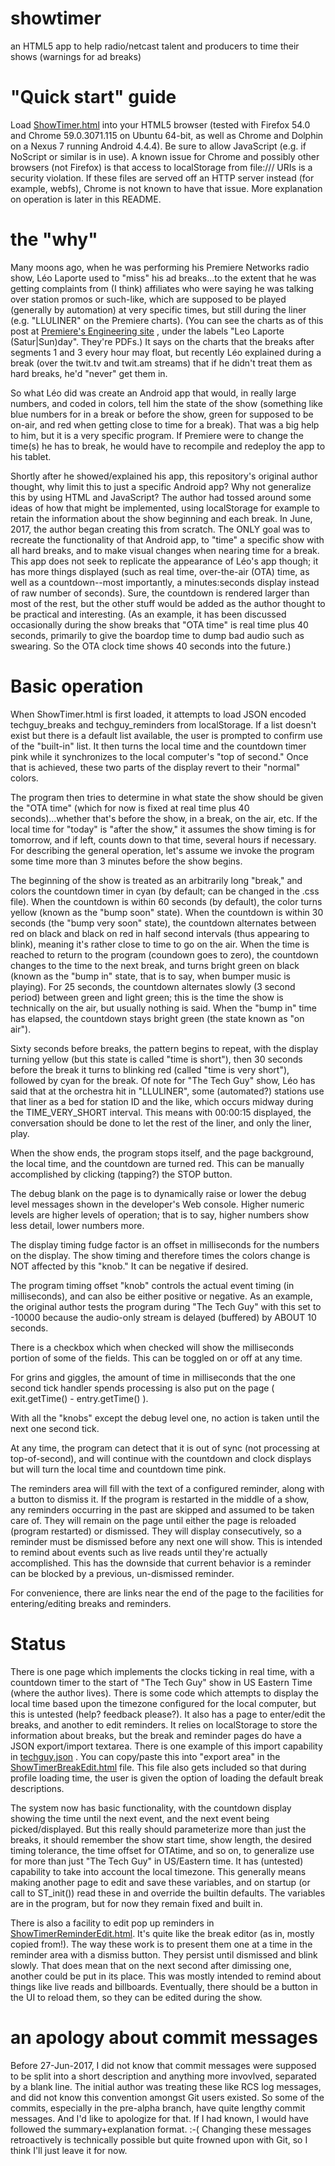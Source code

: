 # showtimer

an HTML5 app to help radio/netcast talent and producers to time their
shows (warnings for ad breaks)

# "Quick start" guide

Load [ShowTimer.html](ShowTimer.html) into your HTML5 browser (tested
with Firefox 54.0 and Chrome 59.0.3071.115 on Ubuntu 64-bit, as well
as Chrome and Dolphin on a Nexus 7 running Android 4.4.4). Be sure to
allow JavaScript (e.g. if NoScript or similar is in use).  A known
issue for Chrome and possibly other browsers (not Firefox) is that
access to localStorage from file:/// URIs is a security violation.  If
these files are served off an HTTP server instead (for example,
webfs), Chrome is not known to have that issue.  More explanation on
operation is later in this README.

# the "why"

Many moons ago, when he was performing his Premiere Networks radio
show, Léo Laporte used to "miss" his ad breaks...to the extent that he
was getting complaints from (I think) affiliates who were saying he
was talking over station promos or such-like, which are supposed to be
played (generally by automation) at very specific times, but still
during the liner (e.g. "LLULINER" on the Premiere charts).  (You can
see the charts as of this post at [Premiere's Engineering
site](http://engineering.premiereradio.com/files/pages/showclocks.html)
, under the labels "Leo Laporte (Satur|Sun)day".  They're PDFs.)  It
says on the charts that the breaks after segments 1 and 3 every hour
may float, but recently Léo explained during a break (over the twit.tv
and twit.am streams) that if he didn't treat them as hard breaks, he'd
"never" get them in.

So what Léo did was create an Android app that would, in really large
numbers, and coded in colors, tell him the state of the show
(something like blue numbers for in a break or before the show, green
for supposed to be on-air, and red when getting close to time for a
break).  That was a big help to him, but it is a very specific
program.  If Premiere were to change the time(s) he has to break, he
would have to recompile and redeploy the app to his tablet.

Shortly after he showed/explained his app, this repository's original
author thought, why limit this to just a specific Android app?  Why
not generalize this by using HTML and JavaScript?  The author had
tossed around some ideas of how that might be implemented, using
localStorage for example to retain the information about the show
beginning and each break.  In June, 2017, the author began creating
this from scratch.  The ONLY goal was to recreate the functionality of
that Android app, to "time" a specific show with all hard breaks, and
to make visual changes when nearing time for a break.  This app does
not seek to replicate the appearance of Léo's app though; it has more
things displayed (such as real time, over-the-air (OTA) time, as well
as a countdown--most importantly, a minutes:seconds display instead of
raw number of seconds).  Sure, the countdown is rendered larger than
most of the rest, but the other stuff would be added as the author
thought to be practical and interesting.  (As an example, it has been
discussed occasionally during the show breaks that "OTA time" is real
time plus 40 seconds, primarily to give the boardop time to dump bad
audio such as swearing.  So the OTA clock time shows 40 seconds into
the future.)

# Basic operation

When ShowTimer.html is first loaded, it attempts to load JSON encoded
techguy_breaks and techguy_reminders from localStorage.  If a list
doesn't exist but there is a default list available, the user is
prompted to confirm use of the "built-in" list.  It then turns the
local time and the countdown timer pink while it synchronizes to the
local computer's "top of second."  Once that is achieved, these two
parts of the display revert to their "normal" colors.

The program then tries to determine in what state the show should be
given the "OTA time" (which for now is fixed at real time plus 40
seconds)...whether that's before the show, in a break, on the air,
etc.  If the local time for "today" is "after the show," it assumes
the show timing is for tomorrow, and if left, counts down to that
time, several hours if necessary.  For describing the general
operation, let's assume we invoke the program some time more than 3
minutes before the show begins.

The beginning of the show is treated as an arbitrarily long "break,"
and colors the countdown timer in cyan (by default; can be changed in
the .css file).  When the countdown is within 60 seconds (by default),
the color turns yellow (known as the "bump soon" state).  When the
countdown is within 30 seconds (the "bump very soon" state), the
countdown alternates between red on black and black on red in half
second intervals (thus appearing to blink), meaning it's rather close
to time to go on the air.  When the time is reached to return to the
program (coundown goes to zero), the countdown changes to the time to
the next break, and turns bright green on black (known as the "bump
in" state, that is to say, when bumper music is playing).  For 25
seconds, the countdown alternates slowly (3 second period) between
green and light green; this is the time the show is technically on the
air, but usually nothing is said.  When the "bump in" time has
elapsed, the countdown stays bright green (the state known as "on
air").

Sixty seconds before breaks, the pattern begins to repeat, with the
display turning yellow (but this state is called "time is short"),
then 30 seconds before the break it turns to blinking red (called
"time is very short"), followed by cyan for the break.  Of note for
"The Tech Guy" show, Léo has said that at the orchestra hit in
"LLULINER", some (automated?) stations use that liner as a bed for
station ID and the like, which occurs midway during the
TIME_VERY_SHORT interval.  This means with 00:00:15 displayed, the
conversation should be done to let the rest of the liner, and only the
liner, play.

When the show ends, the program stops itself, and the page background,
the local time, and the countdown are turned red.  This can be
manually accomplished by clicking (tapping?) the STOP button.

The debug blank on the page is to dynamically raise or lower the debug
level messages shown in the developer's Web console. Higher numeric
levels are higher levels of operation; that is to say, higher numbers
show less detail, lower numbers more.

The display timing fudge factor is an offset in milliseconds for the
numbers on the display.  The show timing and therefore times the
colors change is NOT affected by this "knob."  It can be negative if
desired.

The program timing offset "knob" controls the actual event timing (in
milliseconds), and can also be either positive or negative.  As an
example, the original author tests the program during "The Tech Guy"
with this set to -10000 because the audio-only stream is delayed
(buffered) by ABOUT 10 seconds.

There is a checkbox which when checked will show the milliseconds
portion of some of the fields.  This can be toggled on or off at any
time.

For grins and giggles, the amount of time in milliseconds that the one
second tick handler spends processing is also put on the page (
exit.getTime() - entry.getTime() ).

With all the "knobs" except the debug level one, no action is taken
until the next one second tick.

At any time, the program can detect that it is out of sync (not
processing at top-of-second), and will continue with the countdown and
clock displays but will turn the local time and countdown time pink.

The reminders area will fill with the text of a configured reminder,
along with a button to dismiss it.  If the program is restarted in the
middle of a show, any reminders occurring in the past are skipped and
assumed to be taken care of.  They will remain on the page until
either the page is reloaded (program restarted) or dismissed.  They
will display consecutively, so a reminder must be dismissed before any
next one will show.  This is intended to remind about events such as
live reads until they're actually accomplished.  This has the downside
that current behavior is a reminder can be blocked by a previous,
un-dismissed reminder.

For convenience, there are links near the end of the page to the
facilities for entering/editing breaks and reminders.

# Status

There is one page which implements the clocks ticking in real time,
with a countdown timer to the start of "The Tech Guy" show in US
Eastern Time (where the author lives).  There is some code which
attempts to display the local time based upon the timezone configured
for the local computer, but this is untested (help?  feedback
please?).  It also has a page to enter/edit the breaks, and another to
edit reminders.  It relies on localStorage to store the information
about breaks, but the break and reminder pages do have a JSON
export/import textarea.  There is one example of this import
capability in [techguy.json](techguy.json) .  You can copy/paste this
into "export area" in the
[ShowTimerBreakEdit.html](ShowTimerBreakEdit.html) file.  This file
also gets included so that during profile loading time, the user is
given the option of loading the default break descriptions.

The system now has basic functionality, with the countdown display
showing the time until the next event, and the next event being
picked/displayed.  But this really should parameterize more than just
the breaks, it should remember the show start time, show length, the
desired timing tolerance, the time offset for OTAtime, and so on, to
generalize use for more than just "The Tech Guy" in US/Eastern time.
It has (untested) capability to take into account the local timezone.
This generally means making another page to edit and save these
variables, and on startup (or call to ST_init()) read these in and
override the builtin defaults.  The variables are in the program, but
for now they remain fixed and built in.

There is also a facility to edit pop up reminders in
[ShowTimerReminderEdit.html](ShowTimerReminderEdit.html).  It's quite
like the break editor (as in, mostly copied from!).  The way these
work is to present them one at a time in the reminder area with a
dismiss button.  They persist until dismissed and blink slowly.  That
does mean that on the next second after dimissing one, another could
be put in its place.  This was mostly intended to remind about things
like live reads and billboards.  Eventually, there should be a button
in the UI to reload them, so they can be edited during the show.

# an apology about commit messages

Before 27-Jun-2017, I did not know that commit messages were supposed
to be split into a short description and anything more invovlved,
separated by a blank line.  The initial author was treating these like
RCS log messages, and did not know this convention amongst Git users
existed.  So some of the commits, especially in the pre-alpha branch,
have quite lengthy commit messages.  And I'd like to apologize for
that.  If I had known, I would have followed the summary+explanation
format. :-( Changing these messages retroactively is technically
possible but quite frowned upon with Git, so I think I'll just leave
it for now.

